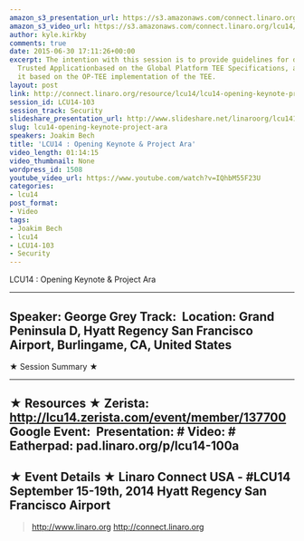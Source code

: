 ```yaml
---
amazon_s3_presentation_url: https://s3.amazonaws.com/connect.linaro.org/hkg15/Videos/09-15-Monday/LCU14-103.pdf
amazon_s3_video_url: https://s3.amazonaws.com/connect.linaro.org/lcu14/videos/09-15-Monday/LCU14-103+How+to+create+and+run+Trusted+Applications+on+OP-TEE.mp4
author: kyle.kirkby
comments: true
date: 2015-06-30 17:11:26+00:00
excerpt: The intention with this session is to provide guidelines for developing a
  Trusted Applicationbased on the Global Platform TEE Specifications, and for running
  it based on the OP-TEE implementation of the TEE.
layout: post
link: http://connect.linaro.org/resource/lcu14/lcu14-opening-keynote-project-ara/
session_id: LCU14-103
session_track: Security
slideshare_presentation_url: http://www.slideshare.net/linaroorg/lcu14103-how-to-create-and-run-trusted-applications-on-optee
slug: lcu14-opening-keynote-project-ara
speakers: Joakim Bech
title: 'LCU14 : Opening Keynote & Project Ara'
video_length: 01:14:15
video_thumbnail: None
wordpress_id: 1508
youtube_video_url: https://www.youtube.com/watch?v=IQhbM55F23U
categories:
- lcu14
post_format:
- Video
tags:
- Joakim Bech
- lcu14
- LCU14-103
- Security
---
```


LCU14 : Opening Keynote & Project Ara

---------------------------------------------------

Speaker: George Grey
Track: 
Location: Grand Peninsula D, Hyatt Regency San Francisco Airport, Burlingame, CA, United States
---------------------------------------------------

★ Session Summary ★

---------------------------------------------------

★ Resources ★
Zerista: http://lcu14.zerista.com/event/member/137700
Google Event: 
Presentation: #
Video: #
Eatherpad: pad.linaro.org/p/lcu14-100a
---------------------------------------------------

★ Event Details ★
Linaro Connect USA -  #LCU14 
September 15-19th, 2014
Hyatt Regency San Francisco Airport
---------------------------------------------------

> http://www.linaro.org
> http://connect.linaro.org
